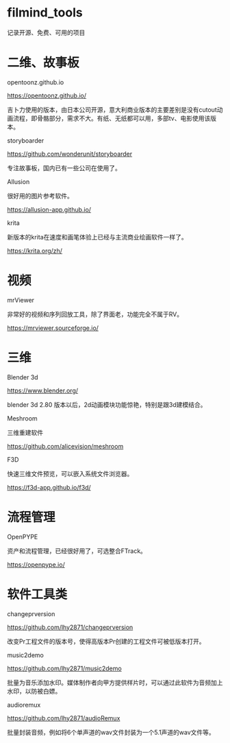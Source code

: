 # filmind_tools

记录开源、免费、可用的项目


# 二维、故事板


opentoonz.github.io

https://opentoonz.github.io/

吉卜力使用的版本，由日本公司开源，意大利商业版本的主要差别是没有cutout动画流程，即骨骼部分，需求不大。有纸、无纸都可以用，多部tv、电影使用该版本。


storyboarder

https://github.com/wonderunit/storyboarder

专注故事板，国内已有一些公司在使用了。


Allusion

很好用的图片参考软件。

https://allusion-app.github.io/


krita

新版本的krita在速度和画笔体验上已经与主流商业绘画软件一样了。

https://krita.org/zh/


# 视频

mrViewer

非常好的视频和序列回放工具，除了界面老，功能完全不属于RV。

https://mrviewer.sourceforge.io/




# 三维

Blender 3d

https://www.blender.org/

blender 3d 2.80 版本以后，2d动画模块功能惊艳，特别是跟3d建模结合。


Meshroom 

三维重建软件

https://github.com/alicevision/meshroom


F3D

快速三维文件预览，可以嵌入系统文件浏览器。

https://f3d-app.github.io/f3d/



# 流程管理

OpenPYPE

资产和流程管理，已经很好用了，可选整合FTrack。

https://openpype.io/




# 软件工具类
changeprversion

https://github.com/lhy2871/changeprversion

改变Pr工程文件的版本号，使得高版本Pr创建的工程文件可被低版本打开。


music2demo

https://github.com/lhy2871/music2demo

批量为音乐添加水印。媒体制作者向甲方提供样片时，可以通过此软件为音频加上水印，以防被白嫖。


audioremux

https://github.com/lhy2871/audioRemux

批量封装音频，例如将6个单声道的wav文件封装为一个5.1声道的wav文件等。
